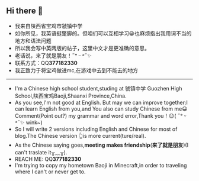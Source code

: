## Hi there 👋

<!--
**ChineseCoderFish/ChineseCoderFish** is a ✨ _special_ ✨ repository because its `README.md` (this file) appears on your GitHub profile.

Here are some ideas to get you started:

- 🔭 I’m currently working on ...
- 🌱 I’m currently learning ...
- 👯 I’m looking to collaborate on ...
- 🤔 I’m looking for help with ...
- 💬 Ask me about ...
- 📫 How to reach me: ...
- 😄 Pronouns: ...
- ⚡ Fun fact: ...
-->
- 我来自陕西省宝鸡市虢镇中学
- 如你所见，我英语挺蹩脚的。但咱们可以互相学习😀也麻烦指出我用词不当的地方和语法问题
- 所以我会写中英两版的帖子，这里中文才是更准确的意思。
- 老话说，来了就是朋友！˶ᵒ ᵕ ˂˶✨
- 联系方式：QQ**377182330**
- 我正致力于将宝鸡做进mc,在游戏中去到不能去的地方
---
- I'm a Chinese high school student,studing at 虢镇中学 Guozhen High School,陕西宝鸡Baoji,Shaanxi Province,China.
- As you see,I'm not good at English.
But may we can improve together:I can learn English from you,and You also can study Chinese from me😀Comment(Point out?) my grammar and word error,Thank you！😉(       ˶ᵒ ᵕ ˂˶✨ wink~)
- So I will write 2 versions including English and Chinese for most of blog.The Chinese version 👆is more current(ture/real).
- As the Chinese saying goes,**meeting makes friendship**(**来了就是朋友**)(I can't traslate it╥﹏╥).
- REACH ME: QQ**377182330**
- I'm trying to copy my hometown Baoji in Minecraft,in order to traveling where I can't or never get to.
